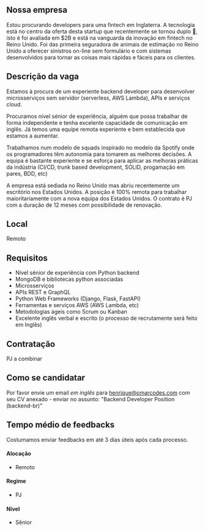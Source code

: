 ## Nossa empresa

Estou procurando developers para uma fintech em Inglaterra. A tecnologia está no centro da oferta desta startup que recentemente se tornou duplo 🦄, isto é foi avaliada em $2B e está na vanguarda da inovação em fintech no Reino Unido. Foi das primeira seguradora de animais de estimação no Reino Unido a oferecer sinistros on-line sem formulário e com sistemas desenvolvidos para tornar as coisas mais rápidas e fáceis para os clientes.

## Descrição da vaga

Estamos à procura de um experiente backend developer para desenvolver microsserviços sem servidor (serverless, AWS Lambda), APIs e serviços cloud.

Procuramos nível sénior de experiência, alguém que possa trabalhar de forma independente e tenha excelente capacidade de comunicação em inglês. Já temos uma equipe remota experiente e bem establecida que estamos a aumentar.

Trabalhamos num modelo de squads inspirado no modelo da Spotify onde os programadores têm autonomia para tomarem as melhores decisões. A equipa é bastante experiente e se esforça para aplicar as melhoras práticas da indústria (CI/CD, trunk based development, SOLID, progamação em pares, BDD, etc)

A empresa está sediada no Reino Unido mas abriu recentemente um escritório nos Estados Unidos. A posição é 100% remota para trabalhar maioritariamente com a nova equipa dos Estados Unidos. O contrato é PJ com a duração de 12 meses com possibilidade de renovação.


## Local

Remoto

## Requisitos

- Nível sénior de experiência com Python backend
- MongoDB e bibliotecas python associadas
- Microsserviços
- APIs REST e GraphQL
- Python Web Frameworks (Django, Flask, FastAPI)
- Ferramentas e serviços AWS (AWS Lambda, etc)
- Metodologias ágeis como Scrum ou Kanban
- Excelente inglês verbal e escrito (o processo de recrutamente será feito em Inglês)


## Contratação

PJ a combinar

## Como se candidatar

Por favor envie um email _em inglês_ para henrique@omarcodes.com com seu CV anexado - enviar no assunto: 
"Backend Developer Position (backend-br)"

## Tempo médio de feedbacks

Costumamos enviar feedbacks em até 3 dias úteis após cada processo.

<!-- ## Labels -->
<!-- retire os labels que não fazem sentido à vaga -->

#### Alocação
- Remoto

#### Regime
- PJ

#### Nível
- Sênior



